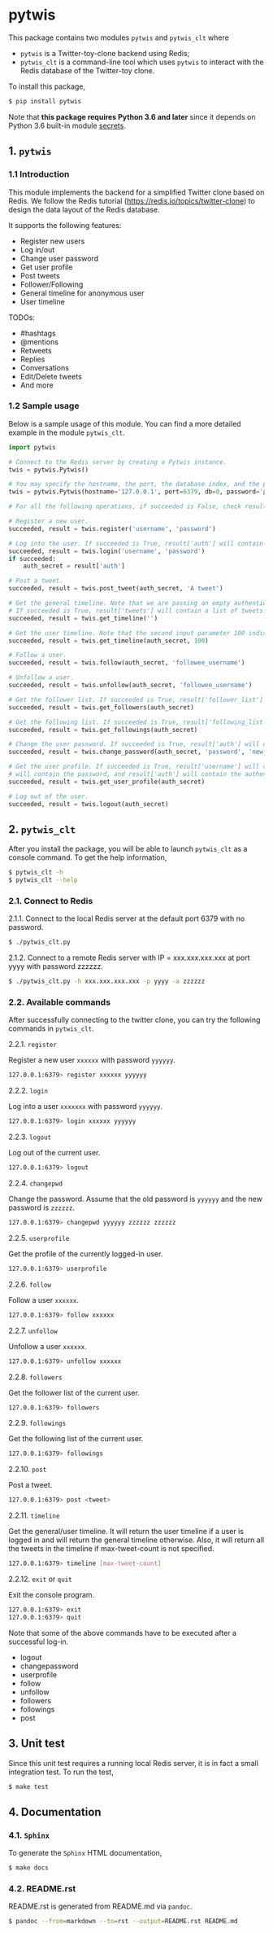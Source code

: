 # pytwis

This package contains two modules `pytwis` and `pytwis_clt` where 

* `pytwis` is a Twitter-toy-clone backend using Redis; 
* `pytwis_clt` is a command-line tool which uses `pytwis` to interact with the Redis database of the Twitter-toy clone.

To install this package,

```bash
$ pip install pytwis
```

Note that **this package requires Python 3.6 and later** since it depends on Python 3.6 built-in module [secrets](https://docs.python.org/3/library/secrets.html).

## 1. `pytwis`

### 1.1 Introduction

This module implements the backend for a simplified Twitter clone based on Redis. We follow the Redis tutorial (https://redis.io/topics/twitter-clone) to design the data layout of the Redis database.  

It supports the following features:

* Register new users
* Log in/out
* Change user password
* Get user profile
* Post tweets
* Follower/Following
* General timeline for anonymous user
* User timeline

TODOs:

* #hashtags
* @mentions
* Retweets
* Replies
* Conversations
* Edit/Delete tweets
* And more

### 1.2 Sample usage

Below is a sample usage of this module. You can find a more detailed example in the module `pytwis_clt`.

```python
import pytwis

# Connect to the Redis server by creating a Pytwis instance. 
twis = pytwis.Pytwis()

# You may specify the hostname, the port, the database index, and the password of the Redis server as keyword arguments.
twis = pytwis.Pytwis(hostname='127.0.0.1', port=6379, db=0, password='password')

# For all the following operations, if succeeded is False, check result['error'] for the error string.

# Register a new user.
succeeded, result = twis.register('username', 'password')

# Log into the user. If succeeded is True, result['auth'] will contain the authentication secret.
succeeded, result = twis.login('username', 'password')
if succeeded:
    auth_secret = result['auth']

# Post a tweet. 
succeeded, result = twis.post_tweet(auth_secret, 'A tweet')

# Get the general timeline. Note that we are passing an empty authentication secret. 
# If succeeded is True, result['tweets'] will contain a list of tweets.
succeeded, result = twis.get_timeline('')

# Get the user timeline. Note that the second input parameter 100 indicates 
succeeded, result = twis.get_timeline(auth_secret, 100)

# Follow a user.
succeeded, result = twis.follow(auth_secret, 'followee_username')

# Unfollow a user.
succeeded, result = twis.unfollow(auth_secret, 'followee_username')

# Get the follower list. If succeeded is True, result['follower_list'] will contain the follower list.
succeeded, result = twis.get_followers(auth_secret)

# Get the following list. If succeeded is True, result['following_list'] will contain the following list.
succeeded, result = twis.get_followings(auth_secret)

# Change the user password. If succeeded is True, result['auth'] will contain the new authentication secret.
succeeded, result = twis.change_password(auth_secret, 'password', 'new_password')

# Get the user profile. If succeeded is True, result['username'] will contain the username, result['password'] 
# will contain the password, and result['auth'] will contain the authentication secret.
succeeded, result = twis.get_user_profile(auth_secret)

# Log out of the user.
succeeded, result = twis.logout(auth_secret)
```

## 2. `pytwis_clt`

After you install the package, you will be able to launch `pytwis_clt` as a console command. To get the help information,

```bash
$ pytwis_clt -h
$ pytwis_clt --help
```

### 2.1. Connect to Redis

  2.1.1. Connect to the local Redis server at the default port 6379 with no password.
    
```bash
$ ./pytwis_clt.py 
```
    
  2.1.2. Connect to a remote Redis server with IP = xxx.xxx.xxx.xxx at port yyyy with password zzzzzz.
    
```bash
$ ./pytwis_clt.py -h xxx.xxx.xxx.xxx -p yyyy -a zzzzzz
```

### 2.2. Available commands 

After successfully connecting to the twitter clone, you can try the following commands in `pytwis_clt`.

  2.2.1. `register`

Register a new user `xxxxxx` with password `yyyyyy`.

```bash
127.0.0.1:6379> register xxxxxx yyyyyy
```

  2.2.2. `login`

Log into a user `xxxxxxx` with password `yyyyyy`.

```bash
127.0.0.1:6379> login xxxxxx yyyyyy
```

  2.2.3. `logout`

Log out of the current user.

```bash
127.0.0.1:6379> logout
```

  2.2.4. `changepwd`

Change the password. Assume that the old password is `yyyyyy` and the new password is `zzzzzz`.

```bash
127.0.0.1:6379> changepwd yyyyyy zzzzzz zzzzzz
```

  2.2.5. `userprofile`

Get the profile of the currently logged-in user.

```bash
127.0.0.1:6379> userprofile
```

  2.2.6. `follow`

Follow a user `xxxxxx`.

```bash
127.0.0.1:6379> follow xxxxxx
```

  2.2.7. `unfollow`

Unfollow a user `xxxxxx`.

```bash
127.0.0.1:6379> unfollow xxxxxx
```

  2.2.8. `followers`
    
Get the follower list of the current user.
    
```bash
127.0.0.1:6379> followers
```

  2.2.9. `followings`

Get the following list of the current user.
    
```bash
127.0.0.1:6379> followings
```

  2.2.10. `post`

Post a tweet.
    
```bash
127.0.0.1:6379> post <tweet>
```

  2.2.11. `timeline`

Get the general/user timeline. It will return the user timeline if a user is logged in and will return the general timeline otherwise. Also, it will return all the tweets in the timeline if max-tweet-count is not specified.

```bash
127.0.0.1:6379> timeline [max-tweet-count]
```

  2.2.12. `exit` or `quit`

Exit the console program.

```bash
127.0.0.1:6379> exit
127.0.0.1:6379> quit
```

Note that some of the above commands have to be executed after a successful log-in.

* logout
* changepassword
* userprofile
* follow
* unfollow
* followers
* followings
* post

## 3. Unit test

Since this unit test requires a running local Redis server, it is in fact a small integration test. To run the test,

```bash
$ make test
```

## 4. Documentation

### 4.1. `Sphinx`

To generate the `Sphinx` HTML documentation,

```bash
$ make docs
```

### 4.2. README.rst

README.rst is generated from README.md via `pandoc`.

```bash
$ pandoc --from=markdown --to=rst --output=README.rst README.md
```